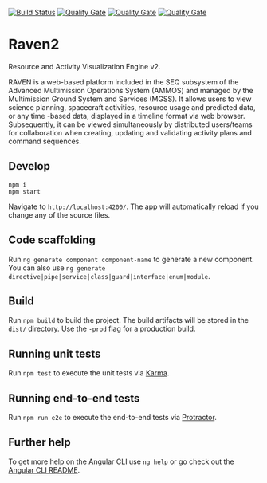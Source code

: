 [![Build Status](https://cae-jenkins2.jpl.nasa.gov/job/MPSA/job/SEQ/job/raven2/job/raven2%20build/job/master/badge/icon)](https://cae-jenkins2.jpl.nasa.gov/job/MPSA/job/SEQ/job/raven2/job/raven2%20build/job/master/)
[![Quality Gate](http://100.64.92.84:9000/api/badges/measure?key=mgss.seq%3Araven2&metric=ncloc)](http://100.64.92.84:9000/dashboard/index/com.qualinsight.plugins.sonarqube:qualinsight-plugins-sonarqube-badges)
[![Quality Gate](http://100.64.92.84:9000/api/badges/measure?key=mgss.seq%3Araven2&metric=bugs)](http://100.64.92.84:9000/dashboard/index/com.qualinsight.plugins.sonarqube:qualinsight-plugins-sonarqube-badges)
[![Quality Gate](http://100.64.92.84:9000/api/badges/measure?key=mgss.seq%3Araven2&metric=critical_violations)](http://100.64.92.84:9000/dashboard/index/com.qualinsight.plugins.sonarqube:qualinsight-plugins-sonarqube-badges)





# Raven2

Resource and Activity Visualization Engine v2.

RAVEN is a web-based platform included in the SEQ subsystem of the Advanced Multimission Operations System (AMMOS) and managed by the Multimission Ground System and Services (MGSS). It allows users to view science planning, spacecraft activities, resource usage and predicted data, or any time -based data, displayed in a timeline format via web browser. Subsequently, it can be viewed simultaneously by distributed users/teams for collaboration when creating, updating and validating activity plans and command sequences.


## Develop

```
npm i
npm start
```

Navigate to `http://localhost:4200/`. The app will automatically reload if you change any of the source files.

## Code scaffolding

Run `ng generate component component-name` to generate a new component. You can also use `ng generate directive|pipe|service|class|guard|interface|enum|module`.

## Build

Run `npm build` to build the project. The build artifacts will be stored in the `dist/` directory. Use the `-prod` flag for a production build.

## Running unit tests

Run `npm test` to execute the unit tests via [Karma](https://karma-runner.github.io).

## Running end-to-end tests

Run `npm run e2e` to execute the end-to-end tests via [Protractor](http://www.protractortest.org/).

## Further help

To get more help on the Angular CLI use `ng help` or go check out the [Angular CLI README](https://github.com/angular/angular-cli/blob/master/README.md).

